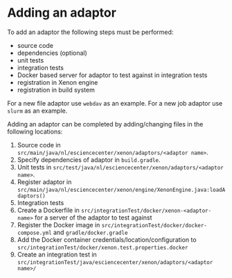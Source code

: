# Adding an adaptor

To add an adaptor the following steps must be performed:
* source code
* dependencies (optional)
* unit tests
* integration tests
* Docker based server for adaptor to test against in integration tests
* registration in Xenon engine
* registration in build system

For a new file adaptor use `webdav` as an example. 
For a new job adaptor use `slurm` as an example. 

Adding an adaptor can be completed by adding/changing files in the following locations:
1. Source code in `src/main/java/nl/esciencecenter/xenon/adaptors/<adaptor name>`.
2. Specify dependencies of adaptor in `build.gradle`.
3. Unit tests in `src/test/java/nl/esciencecenter/xenon/adaptors/<adaptor name>`.
4. Register adaptor in `src/main/java/nl/esciencecenter/xenon/engine/XenonEngine.java:loadAdaptors()`
5. Integration tests
  1. Create a Dockerfile in `src/integrationTest/docker/xenon-<adaptor-name>` for a server of the adaptor to test against
  2. Register the Docker image in `src/integrationTest/docker/docker-compose.yml` and  `gradle/docker.gradle`
  3. Add the Docker container credentials/location/configuration to `src/integrationTest/docker/xenon.test.properties.docker`
  4. Create an integration test in `src/integrationTest/java/esciencecenter/xenon/adaptors/<adaptor name>/`

